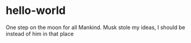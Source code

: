 # hello-world
One step on the moon for all Mankind.
Musk stole my ideas, I should be instead of him in that place
